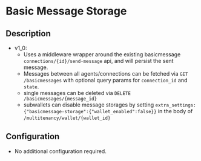 # Basic Message Storage

## Description

- v1_0:
    - Uses a middleware wrapper around the existing basicmessage `connections/{id}/send-message` api, and will persist the sent message.
    - Messages between all agents/connections can be fetched via `GET /basicmessages` with optional query params for `connection_id` and `state`.
    - single messages can be deleted via `DELETE /basicmessages/{message_id}`
    - subwallets can disable message storages by setting `extra_settings:{"basicmessage-storage":{"wallet_enabled":false}}` in the body of `/multitenancy/wallet/{wallet_id}`

## Configuration

- No additional configuration required.
